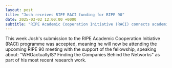 ```yaml
---
layout: post
title: "Josh receives RIPE RACI funding for RIPE 90"
date: 2025-03-02 12:00:00 +0000
subtitle: "RIPE Academic Cooperation Initiative (RACI) connects academia with the RIPE community"
---
```


This week Josh's submission to the RIPE Academic Cooperation Initiative (RACI) programme was accepted, meaning he will now be attending the upcoming RIPE 90 meeting with the support of the fellowship, speaking about: "WHOactuallyIS? Finding the Companies Behind the Networks" as part of his most recent research work.
